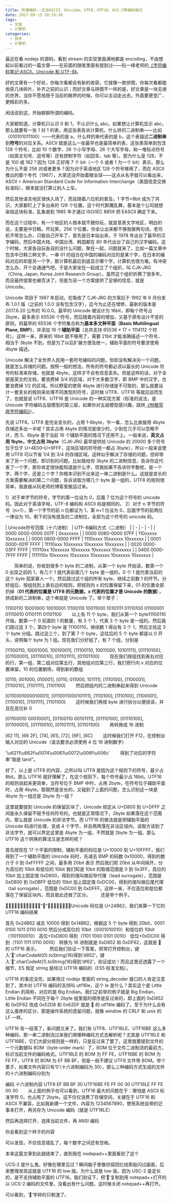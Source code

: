 ```yaml
---
title: 所谓编码--泛谈ASCII、Unicode、UTF8、UTF16、UCS-2等编码格式
date: 2017-09-15 18:18:38
tags:
  - 文章
  - 计算机
categories:
  - 技术
  - 计算机
---
```


最近在看 nodejs 的源码，看到 stream 的实现里面满地都是 encoding，不由想起以前看过的一篇文章——在前面的随笔里面有提到过——阮一峰老师的[《字符编码笔记:ASCII，Unicode 和 UTF-8》](http://www.ruanyifeng.com/blog/2007/10/ascii_unicode_and_utf-8.html)。

好的文章有一个好处，你每次看都会有新的收获，它就像一款拼图，你每次看都能收获几块碎片，补齐之前的认识；而好文章与拼图不一样的是，好文章是一块无垠的世界，当你不愿局限于当前的眼界的时候，你可以主动走出去，外面要更宽广、更精彩的多。

闲话说到这，开始聊聊所谓的编码。

大家都知道，计算机只认识 0 和 1，不认识什么 abc。如果想让计算机显示 abc，那么就要有一张 1 对 1 的表，用这张表告诉计算机，什么样的二进制串——比如（010101011100）——代表的是 a，什么样的串代表的是 b，这个表描述**二进制串**到**符号**的对应关系。ASCII 就是这么一张最早也是最简单的表，这张表简单到包含 128 个符号，比如 10 个数字、26 个小写字母、26 个大写字母，和一堆标点符号（如英文句号、逗号等）还有控制字符（如回车、tab 等）。那为什么是 128，不是 100 或 182？因为 128 正好用 7 个 bit（一个 0 或者 1 为一个 bit）表示。那么为什么不是 256 对或者更多？因为对于英语地区 128 个符号够用了，而在 ASCII 推出的那个年代（1967），大家还没开始着眼全球——这点从名字就可以看出来，ASCII = American Standard Code for Information Interchange（美国信息交换标准码），根本就没打算让别人上车。

然后其他语言地区很快入场了，而且随着八位机的普及，1 字节=8bit 成为了共识，大家都盯上了多出来的 128 个位置。这个时代群魔乱舞，基本是个公司就想染指这块标准，乱象直到 1985 年才通过 ISO/IEC 8859 把 EASCII 确定下来。

而在这个过程中，有一个地区的人根本就不跟你玩，就是意表文字地区，明白的说，主要是中日韩。开玩笑，256 个位置，你全让出来都不够我做两句诗。老司机不带怎么办，只能自己开车了，首先是日本站出来，于 1978 年出台了最早的汉字编码，然后中国大陆、中国台湾、韩国都在 80 年代出台了自己的汉字编码。这个时候，大家各自玩各自的没什么问题，聚在一起，问题就来了。比如一篇文章中包含中日韩三种文字，一串 01 的组合在中国的编码对应的是某个字，在日本的编码对应的却是另一个字，那计算机最后到底显示哪个字，计算机也很为难。有冲突怎么办，开个会通通气吧，于是大家坐在一起成立了个组织，叫 CJK-JRG（China, Japan, Korea Joint Research Group）。虽然这个组织折腾了很多年，而且最终提案也被否决了，但是为另一个方案提供了足够的信息，就是 Unicode。

Unicode 项目于 1987 年启动，在吸收了 CJK-JRG 的方案后于 1992 年 6 月份发布 1.0.1 版（之前的 1.0.0 没有包含汉字），迄今为止还在增修，最新的版本是 2017.6.20 公布的 10.0.0。最早的 Unicode 被设计为 16bit，即每个符号占 2byte，最多表示 65536 个符号。而后随着内容的增加，又基于原有设计不变的原则，将最早的 65536 个字符集合称为**基本多文种平面（Basic Multilingual Plane, BMP）**，并添加 16 个**辅助平面**（总共支持 65536 \* 17 = 1114112 个符号）。这样一来，原来的 16bit 就不够用了，需要 21bit 才能准确描述一个符号，相当于 3byte 不到，但是为了以后扩展方便及统一，辅助平面的符号要求使用 4byte 描述。

Unicode 解决了全世界人民用一套符号编码的问题，但却没有解决另一个问题，就是怎么存储的问题。按照一般的想法，所有的符号都必须以最长的 Unicode 符号的标准来存储，也就是 4byte，这样才不会有信息丢失。但是这样的话，对于全部是英文的文档，要浪费掉 3/4 的区域，对于大多数汉字，即 BMP 中的汉字，也要浪费掉 1/2 的区域。所以野蛮的使用 4byte 进行存储是不可取的，那么就要设计一套变长的规则来处理不同类型的符号，这时候 UTF8、UTF16 等就应运而生了，也就是说 UTF8、UTF16 是 Unicode 的一种实现方案（标准的说法，是 Unicode 字符编码五层模型的第三层，如果你对五层模型感兴趣，跳转[《刨根究底字符编码》](http://www.cnblogs.com/benbenalin/p/6882293.html)）。

先说 UTF8，UTF8 是完全变长的，占用 1-6byte，乍一看，怎么比直接用 4byte 存储还多出一半呢？其实占用 4byte 的情况是很少的，少到在几乎可以忽略不计，而 5、6byte 基于当前 16 个辅助平面的情况下还用不上。一般来说，**英文占用 1byte，中文占用 3byte**（CJK-JRG 最早提供给 Unicode 的 20000 多个符号位于位于 U+4E00–U+9FFF，这块区域的符号统一都占 3byte），所以一般来说使用 UTF8 可以节省 1/4 到 3/4 的存储区域。这样似乎解决了存储的问题，但却带来了另一个问题，即识别的问题。比如我给你 3byte 的二进制信息，告诉你这代表了一个字，那你肯定很快能知道是什么字，但我如果不告诉你字数呢，是一个字，两个字，还是三个字？你根本识别不出来这一串二进制是什么。这就是变长的方案需要解决的第二个问题，告诉读取方哪几个 byte 是一组的，UTF8 的规则很简单，我直接从阮老师的博客里搬运过来。

1）对于单字节的符号，字节的第一位设为 0，后面 7 位为这个符号的 unicode 码。因此对于英语字母，UTF-8 编码和 ASCII 码是相同的。
2）对于 n 字节的符号（n>1），第一个字节的前 n 位都设为 1，第 n+1 位设为 0，后面字节的前两位一律设为 10。剩下的没有提及的二进制位，全部为这个符号的 unicode 码。

| Unicode符号范围（十六进制） | UTF-8编码方式（二进制） | 
| - | - | - | 
| 0000 0000-0000 007F | 0xxxxxxx |
| 0000 0080-0000 07FF | 110xxxxx 10xxxxxx | 
| 0000 0800-0000 FFFF | 1110xxxx 10xxxxxx 10xxxxxx |
| 0001 0000-001F FFFF | 11110xxx 10xxxxxx 10xxxxxx 10xxxxxx |
| 0020 0000-03FF FFFF | 111110xx 10xxxxxx 10xxxxxx 10xxxxxx 10xxxxxx |
| 0400 0000-7FFF FFFF | 1111110x 10xxxxxx 10xxxxxx 10xxxxxx 10xxxxxx 10xxxxxx |

　　简单的说，你收到很多个 byte 的二进制，从第一个 byte 开始读，数第一个 0 出现之前的 1，有几个 1 就代表前面几个 byte 是一组的，0 个 1 就代表当前的这个 byte 孤家寡人一个。然后跳过这个组的所有 byte，继续之前数 1 的环节。分好组后，按组找到上表右边的规则，把规则内 x 的位置保留下来，01 的位置全部扔掉（**01 代表的位置是 UTF8 的元数据，x 代表的位置才是 Unicode 的数据**），拼成新的二进制串，这个串就是 Unicode 了。举个栗子：

11100110 10001000 10010001 11100110 10011000 10101111 01110100 01100001 01110010 01101111 01101100
　　以上有 11 个 byte，我们从第一个 byte11100110 开始，数第一个 0 前面的 1 的数量，有 3 个 1，代表 3 个 byte 是一组的。然后我们跳过这 3 个，第四个 byte 是 11100110，继续数 1 得出有 3 个 1，然后又给这 3 个 byte 分组。跳过这三个，到了第 7 个 byte，这往后的 5 个 byte 都是以 0 开头，说明每个 byte 为 1 组。现在我们分好组了，有 7 个组，分别是

[11100110, 10001000, 10010001], [11100110, 10011000, 10101111], [01110100], [01100001], [01110010], [01101111], [01101100]
　　现在我们按组找到表右对应的行，第一组、第二组对应第五行，其他组对应第三行，我们把行内 x 对应的位置保留，10 的位置删除，得到新的数组

[0110, 001000, 010001], [0110, 011000, 101111], [1110100], [1100001], [1110010], [1101111], [1101100]
　　然后把组内的二进制串起来得到 Unicode

[0110001000010001], [0110011000101111], [1110100], [1110100], [1100001], [1110010], [1101111], [1101100]
　　这时候我们再按 byte 进行拆分以便阅读，并且在高位补 0

[01100010 00010001], [01100110 00101111], [01110100], [01110100], [01100001], [01110010], [01101111], [01101100]
　　再转换成 16 进制

[62 11], [66 2F], [74], [61], [72], [6F], [6C]
　　这时候我们打开 F12，在控制台输入对应的 Unicode（语法要求必须使用 4 位 16 进制数字）

'\u6211\u662f\u0074\u0061\u0072\u006f\u006c'
　　得到了对应的字符串“我是 tarol”。

好了，以上是 UTF8 的内容，之所以叫 UTF8 是因为这个规则下的符号，最少占 8bit。那么 UTF16 就好理解了，在这个规则下，每个符号最少占 16bit。UTF16 的规则说起来更简单，当符号位于 BMP 中时，占用 2byte，在符号位于辅助平面时，占用 4byte。那既然是变长的，又碰到了上面的问题，怎么识别这一块是 4byte 为一组还是 2byte 为一组？

这里就要提到 Unicode 的保留区块了，Unicode 规定从 U+D800 到 U+DFFF 之间是永久保留不赋予任何符号的。也就是正常情况下，2byte 如果落在这个范围内，那么就是 Unicode 的非法字节。而 UTF16 的做法就是把辅助平面的 Unicode 码进行处理，变成 4 个字节，并且两两落在非法区域内，读取方读到了非法字节，就可以界定这里是 4byte 为一组，不然就是 2byte 为一组。那么 UTF16 这个转换的算法又是怎样的呢？

首先按现在 17 个平面的限制，辅助平面的码位是 U+10000 到 U+10FFFF，我们得到了一个辅助平面的 Unicode 码时，先减去 BMP 的码数 0x10000，得到的数介于 0 到 0xFFFFF 之间，最多用 20bit 表示
然后我们把 20bit 从中间隔开，分为高位的 10bit 和低位的 10bit
我们知道 10bit 的取值范围是 0 到 0x3FF，高位的 10bit 加上固定值 0xD800，得到的值叫做前导代理（lead surrogate），范围是 0xD800 到 0xDBFF
低位的 10bit 加上固定值 0xDC00，得到的值叫做后尾代理（tail surrogate），范围是 0xDC00 到 0xDFFF。这样一来，不仅高位和低位都落在了保留区块内，而且彼此还做了区分。
　　还是举个例子。

𤭢，这个字是个异体字，通“碎”，位于辅助平面，Unicode 码位是 U+24B62，我们来算一下它的 UTF16 编码结果

首先 0x24B62 减去 10000 得到 0x14B62，根据这 5 个 byte 得到 20bit，0001 0100 1011 0110 0010
然后分成高位的 10bit（0001010010）和低位的 10bit（1101100010）
高位+0xD800 得到（1101 1000 0101 0010）
低位+0xDC00 得到（1101 1111 0110 0010）
转换为 16 进制就是 0xD852 和 0xDF62，这就是 𤭢 的 UTF16 表示。
　　然后我们验证一下答案，照常打开控制台，键入'𤭢'.charCodeAt(0).toString(16)得到’d852‘，键入'𤭢'.charCodeAt(1).toString(16)得到’df62‘，验证成功！而且这里还透露了一个细节，ES 规定 string 是经过 UTF16 编码的（ES5 标准文档）。

UTF16 的事还没完，如果用过 nodejs 里面的 string_decoder 接口的人肯定注意到了，其中对 UTF16 编码的支持叫 utf16le，这个 le 是什么？其实这个是 Little Endian 的简称，对应的是 Big Endian。我们之前举的例子就是 Big Endian，Little Endian 不同在于每个 2byte 组里面的顺序是反过来的，即上面的 0xD852 和 0xDF62 改成 0x52D8 和 0x62DF 就是 𤭢 的 utf16le 编码了。至于为什么会有这么蛋疼的区分，那是操作系统的遗留问题，就像 window 的 CRLF 和 unix 的 LF 一样。

UTF16 告一段落了，新问题又来了。我们有 UTF8、UTF16LE、UTF16BE 这么多种编码，那一串二进制流过来我们用哪种编码方式去解析呢？尤其是 UTF16LE 和 UTF16BE，它们大部分规则是一样的，只是反过来了罢了。这里就要提到文件的一个元数据叫 BOM（byte-order mark）了，BOM 位于文件二进制流的最前方，标识当前文件的编码格式。UTF16LE 的 BOM 为 FF FE，UTF16BE 的 BOM 为 FE FF，UTF8 的 BOM 为 EF BB BF，但是一般不建议 UTF8 文件带 BOM。举个栗子，如果文件内容只有’0‘（十六进制编码为 30），那么三种编码方式生成的文件的十六进制编码分别为

编码 十六进制内容
UTF8
EF BB BF 30
UTF16BE
FE FF 00 30
UTF16LE FF FE 00 30
　　从上面的例子也可以看到，UTF16 最大的问题在于：哪怕是 ASCII 标准字符 0，也占用了 2byte。这不仅仅浪费了存储空间，关键在于 UTF16 和 ASCII 不兼容，比如我新建一个文件，内容为 1234567890，使用系统自带的记事本打开，再另存为 Unicode 编码（就是 UTF16LE）

然后再选择打开，选择当前文件，再 ANSI 编码

你会看到这个样子的内容

可以发现，不仅信息错乱了，每个数字之间还有空格。

本来这篇文章到此就结束了，直到我在 nodepad++里面看到了这个

UCS-2 是什么鬼，好像在哪里见过？瞬间脑子里像侦探回忆线索般闪过画面，后来整理发现这就是 UTF16 的 low 版。为什么说是 low 版，因为 USC-2 是定长的，是不支持辅助平面的 UTF16。我们验证下，把‘𤭢’复制到用 notepad++打开的以 UCS-2 编码的文件里，没看出有什么问题，这时候关闭 notepad++再打开。

可以看到，‘𤭢’字碎的只剩渣了。
